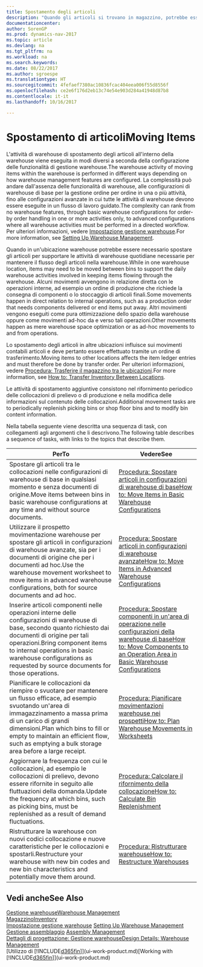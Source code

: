 ```yaml
---
title: Spostamento degli articoli
description: "Quando gli articoli si trovano in magazzino, potrebbe essere necessario spostarli per supportare le attività di warehouse quotidiane necessarie per mantenere il flusso degli articoli nella warehouse. Alcuni movimenti avvengono in relazione diretta con le operazioni interne, ad esempio un ordine di produzione che richiede la consegna di componenti o lo stoccaggio di articoli finali. Altri movimenti vengono eseguiti come pura ottimizzazione dello spazio della warehouse oppure come movimenti ad-hoc da e verso tali operazioni."
documentationcenter: 
author: SorenGP
ms.prod: dynamics-nav-2017
ms.topic: article
ms.devlang: na
ms.tgt_pltfrm: na
ms.workload: na
ms.search.keywords: 
ms.date: 08/22/2017
ms.author: sgroespe
ms.translationtype: HT
ms.sourcegitcommit: 4fefaef7380ac10836fcac404eea006f55d8556f
ms.openlocfilehash: ce2e6f176d2eb13c74e54e903d284a41948d87b8
ms.contentlocale: it-it
ms.lasthandoff: 10/16/2017

---
```

# <a name="moving-items"></a><span data-ttu-id="5ab47-105">Spostamento di articoli</span><span class="sxs-lookup"><span data-stu-id="5ab47-105">Moving Items</span></span>
<span data-ttu-id="5ab47-106">L'attività di warehouse di spostamento degli articoli all'interno della warehouse viene eseguita in modi diversi a seconda della configurazione delle funzionalità di gestione warehouse.</span><span class="sxs-lookup"><span data-stu-id="5ab47-106">The warehouse activity of moving items within the warehouse is performed in different ways depending on how warehouse management features are configured.</span></span> <span data-ttu-id="5ab47-107">La complessità può andare dall'assenza delle funzionalità di warehouse, alle configurazioni di warehouse di base per la gestione ordine per ordine in una o più attività, fino alle configurazioni avanzate in cui tutte le attività di warehouse devono essere eseguite in un flusso di lavoro guidato.</span><span class="sxs-lookup"><span data-stu-id="5ab47-107">The complexity can rank from no warehouse features, through basic warehouse configurations for order-by order handling in one or more activities only, to advanced configurations where all warehouse activities must be performed in a directed workflow.</span></span> <span data-ttu-id="5ab47-108">Per ulteriori informazioni, vedere [Impostazione gestione warehouse](warehouse-setup-warehouse.md).</span><span class="sxs-lookup"><span data-stu-id="5ab47-108">For more information, see [Setting Up Warehouse Management](warehouse-setup-warehouse.md).</span></span>

<span data-ttu-id="5ab47-109">Quando in un'ubicazione warehouse potrebbe essere necessario spostare gli articoli per supportare le attività di warehouse quotidiane necessarie per mantenere il flusso degli articoli nella warehouse.</span><span class="sxs-lookup"><span data-stu-id="5ab47-109">While in one warehouse location, items may need to be moved between bins to support the daily warehouse activities involved in keeping items flowing through the warehouse.</span></span> <span data-ttu-id="5ab47-110">Alcuni movimenti avvengono in relazione diretta con le operazioni interne, ad esempio un ordine di produzione che richiede la consegna di componenti o lo stoccaggio di articoli finali.</span><span class="sxs-lookup"><span data-stu-id="5ab47-110">Some movements happen in direct relation to internal operations, such as a production order that needs components delivered or end items put away.</span></span> <span data-ttu-id="5ab47-111">Altri movimenti vengono eseguiti come pura ottimizzazione dello spazio della warehouse oppure come movimenti ad-hoc da e verso tali operazioni.</span><span class="sxs-lookup"><span data-stu-id="5ab47-111">Other movements happen as mere warehouse space optimization or as ad-hoc movements to and from operations.</span></span>

<span data-ttu-id="5ab47-112">Lo spostamento degli articoli in altre ubicazioni influisce sui movimenti contabili articoli e deve pertanto essere effettuato tramite un ordine di trasferimento.</span><span class="sxs-lookup"><span data-stu-id="5ab47-112">Moving items to other locations affects the item ledger entries and must therefore be done by transfer order.</span></span> <span data-ttu-id="5ab47-113">Per ulteriori informazioni, vedere [Procedura: Trasferire il magazzino tra le ubicazioni](inventory-how-transfer-between-locations.md).</span><span class="sxs-lookup"><span data-stu-id="5ab47-113">For more information, see [How to: Transfer Inventory Between Locations](inventory-how-transfer-between-locations.md).</span></span>  

<span data-ttu-id="5ab47-114">Le attività di spostamento aggiuntive consistono nel rifornimento periodico delle collocazioni di prelievo o di produzione e nella modifica delle informazioni sul contenuto delle collocazioni.</span><span class="sxs-lookup"><span data-stu-id="5ab47-114">Additional movement tasks are to periodically replenish picking bins or shop floor bins and to modify bin content information.</span></span>  

 <span data-ttu-id="5ab47-115">Nella tabella seguente viene descritta una sequenza di task, con collegamenti agli argomenti che li descrivono.</span><span class="sxs-lookup"><span data-stu-id="5ab47-115">The following table describes a sequence of tasks, with links to the topics that describe them.</span></span>   

|<span data-ttu-id="5ab47-116">**Per**</span><span class="sxs-lookup"><span data-stu-id="5ab47-116">**To**</span></span>|<span data-ttu-id="5ab47-117">**Vedere**</span><span class="sxs-lookup"><span data-stu-id="5ab47-117">**See**</span></span>|  
|------------|-------------|  
|<span data-ttu-id="5ab47-118">Spostare gli articoli tra le collocazioni nelle configurazioni di warehouse di base in qualsiasi momento e senza documenti di origine.</span><span class="sxs-lookup"><span data-stu-id="5ab47-118">Move items between bins in basic warehouse configurations at any time and without source documents.</span></span>|[<span data-ttu-id="5ab47-119">Procedura: Spostare articoli in configurazioni di warehouse di base</span><span class="sxs-lookup"><span data-stu-id="5ab47-119">How to: Move Items in Basic Warehouse Configurations</span></span>](warehouse-how-to-move-items-ad-hoc-in-basic-warehousing.md)|
|<span data-ttu-id="5ab47-120">Utilizzare il prospetto movimentazione warehouse per spostare gli articoli in configurazioni di warehouse avanzate, sia per i documenti di origine che per i documenti ad hoc.</span><span class="sxs-lookup"><span data-stu-id="5ab47-120">Use the warehouse movement worksheet to move items in advanced warehouse configurations, both for source documents and ad hoc.</span></span>|[<span data-ttu-id="5ab47-121">Procedura: Spostare articoli in configurazioni di warehouse avanzate</span><span class="sxs-lookup"><span data-stu-id="5ab47-121">How to: Move Items in Advanced Warehouse Configurations</span></span>](warehouse-how-to-move-items-in-advanced-warehousing.md)|  
|<span data-ttu-id="5ab47-122">Inserire articoli componenti nelle operazioni interne delle configurazioni di warehouse di base, secondo quanto richiesto dai documenti di origine per tali operazioni.</span><span class="sxs-lookup"><span data-stu-id="5ab47-122">Bring component items to internal operations in basic warehouse configurations as requested by source documents for those operations.</span></span>|[<span data-ttu-id="5ab47-123">Procedura: Spostare componenti in un'area di operazione nelle configurazioni della warehouse di base</span><span class="sxs-lookup"><span data-stu-id="5ab47-123">How to: Move Components to an Operation Area in Basic Warehouse Configurations</span></span>](warehouse-how-to-move-components-to-an-operation-area-in-basic-warehousing.md)|
|<span data-ttu-id="5ab47-124">Pianificare le collocazioni da riempire o svuotare per mantenere un flusso efficace, ad esempio svuotando un'area di immagazzinamento a massa prima di un carico di grandi dimensioni.</span><span class="sxs-lookup"><span data-stu-id="5ab47-124">Plan which bins to fill or empty to maintain an efficient flow, such as emptying a bulk storage area before a large receipt.</span></span>|[<span data-ttu-id="5ab47-125">Procedura: Pianificare movimentazioni warehouse nei prospetti</span><span class="sxs-lookup"><span data-stu-id="5ab47-125">How to: Plan Warehouse Movements in Worksheets</span></span>](warehouse-how-to-plan-warehouse-movements-in-worksheets.md)|
|<span data-ttu-id="5ab47-126">Aggiornare la frequenza con cui le collocazioni, ad esempio le collocazioni di prelievo, devono essere rifornite in seguito alle fluttuazioni della domanda.</span><span class="sxs-lookup"><span data-stu-id="5ab47-126">Update the frequency at which bins, such as picking bins, must be replenished as a result of demand fluctuations.</span></span>|[<span data-ttu-id="5ab47-127">Procedura: Calcolare il rifornimento della collocazione</span><span class="sxs-lookup"><span data-stu-id="5ab47-127">How to: Calculate Bin Replenishment</span></span>](warehouse-how-to-calculate-bin-replenishment.md)|
|<span data-ttu-id="5ab47-128">Ristrutturare la warehouse con nuovi codici collocazione e nuove caratteristiche per le collocazioni e spostarli.</span><span class="sxs-lookup"><span data-stu-id="5ab47-128">Restructure your warehouse with new bin codes and new bin characteristics and potentially move them around.</span></span>|[<span data-ttu-id="5ab47-129">Procedura: Ristrutturare warehouse</span><span class="sxs-lookup"><span data-stu-id="5ab47-129">How to: Restructure Warehouses</span></span>](warehouse-how-to-restructure-warehouses.md)|  

## <a name="see-also"></a><span data-ttu-id="5ab47-130">Vedi anche</span><span class="sxs-lookup"><span data-stu-id="5ab47-130">See Also</span></span>  
[<span data-ttu-id="5ab47-131">Gestione warehouse</span><span class="sxs-lookup"><span data-stu-id="5ab47-131">Warehouse Management</span></span>](warehouse-manage-warehouse.md)  
[<span data-ttu-id="5ab47-132">Magazzino</span><span class="sxs-lookup"><span data-stu-id="5ab47-132">Inventory</span></span>](inventory-manage-inventory.md)  
<span data-ttu-id="5ab47-133">[Impostazione gestione warehouse](warehouse-setup-warehouse.md)   </span><span class="sxs-lookup"><span data-stu-id="5ab47-133">[Setting Up Warehouse Management](warehouse-setup-warehouse.md)   </span></span>  
<span data-ttu-id="5ab47-134">[Gestione assemblaggio](assembly-assemble-items.md)  </span><span class="sxs-lookup"><span data-stu-id="5ab47-134">[Assembly Management](assembly-assemble-items.md)  </span></span>  
[<span data-ttu-id="5ab47-135">Dettagli di progettazione: Gestione warehouse</span><span class="sxs-lookup"><span data-stu-id="5ab47-135">Design Details: Warehouse Management</span></span>](design-details-warehouse-management.md)  
<span data-ttu-id="5ab47-136">[Utilizzo di [!INCLUDE[d365fin](includes/d365fin_md.md)]](ui-work-product.md)</span><span class="sxs-lookup"><span data-stu-id="5ab47-136">[Working with [!INCLUDE[d365fin](includes/d365fin_md.md)]](ui-work-product.md)</span></span>

